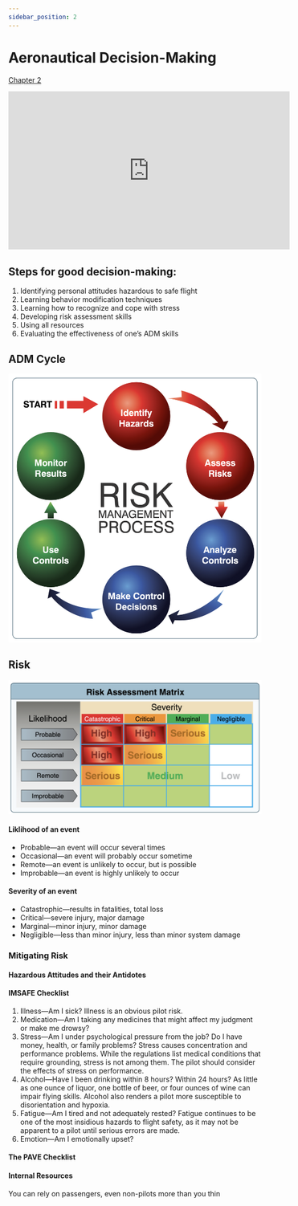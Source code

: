 ```yaml
---
sidebar_position: 2
---
```


# Aeronautical Decision-Making

[Chapter 2](https://www.faa.gov/sites/faa.gov/files/04_phak_ch2.pdf)

<iframe width="560" height="315" src="https://www.youtube-nocookie.com/embed/dtdoJgfUvuw?si=VGznY_pDR8cdVxyW" title="YouTube video player" frameborder="0" allow="accelerometer; clipboard-write; encrypted-media; picture-in-picture; web-share" referrerpolicy="strict-origin-when-cross-origin" allowfullscreen></iframe>


## Steps for good decision-making:
1. Identifying personal attitudes hazardous to safe flight
2. Learning behavior modification techniques
3. Learning how to recognize and cope with stress
4. Developing risk assessment skills
5. Using all resources
6. Evaluating the effectiveness of one’s ADM skills

## ADM Cycle
![Risk Management Process](image.png)

## Risk

![alt text](image-1.png)


#### Liklihood of an event
- Probable—an event will occur several times
- Occasional—an event will probably occur sometime
- Remote—an event is unlikely to occur, but is possible
- Improbable—an event is highly unlikely to occur

#### Severity of an event
- Catastrophic—results in fatalities, total loss
- Critical—severe injury, major damage
- Marginal—minor injury, minor damage
- Negligible—less than minor injury, less than minor
system damage


### Mitigating Risk

#### Hazardous Attitudes and their Antidotes





#### IMSAFE Checklist
1. Illness—Am I sick? Illness is an obvious pilot risk.
2. Medication—Am I taking any medicines that might
affect my judgment or make me drowsy?
3. Stress—Am I under psychological pressure from the
job? Do I have money, health, or family problems?
Stress causes concentration and performance problems.
While the regulations list medical conditions that
require grounding, stress is not among them. The pilot
should consider the effects of stress on performance.
4. Alcohol—Have I been drinking within 8 hours?
Within 24 hours? As little as one ounce of liquor, one
bottle of beer, or four ounces of wine can impair flying
skills. Alcohol also renders a pilot more susceptible
to disorientation and hypoxia.
5. Fatigue—Am I tired and not adequately rested?
Fatigue continues to be one of the most insidious
hazards to flight safety, as it may not be apparent to
a pilot until serious errors are made.
6. Emotion—Am I emotionally upset?




#### The PAVE Checklist


#### Internal Resources

You can rely on passengers, even non-pilots more than you thin